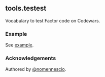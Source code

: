 ## tools.testest

Vocabulary to test Factor code on Codewars.

### Example

See [example](./example).

### Acknowledgements

Authored by [@nomennescio](https://github.com/nomennescio).
